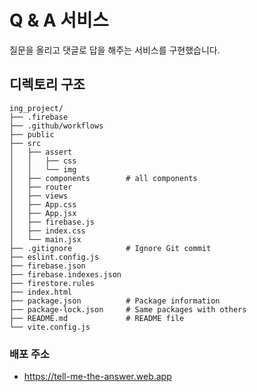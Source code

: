 # Q & A 서비스

질문을 올리고 댓글로 답을 해주는 서비스를 구현했습니다.

## 디렉토리 구조
```
ing_project/
├── .firebase
├── .github/workflows
├── public
├── src
│   ├── assert
│   │   ├── css
│   │   └── img
│   ├── components        # all components
│   ├── router
│   ├── views             
│   ├── App.css
│   ├── App.jsx
│   ├── firebase.js
│   ├── index.css
│   └── main.jsx
├── .gitignore            # Ignore Git commit
├── eslint.config.js      
├── firebase.json      
├── firebase.indexes.json      
├── firestore.rules      
├── index.html
├── package.json          # Package information
├── package-lock.json     # Same packages with others
├── README.md             # README file
└── vite.config.js
```

### 배포 주소

- https://tell-me-the-answer.web.app
